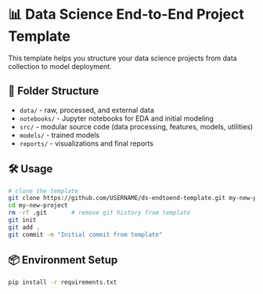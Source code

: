 # 📊 Data Science End-to-End Project Template

This template helps you structure your data science projects from data collection to model deployment.

## 📁 Folder Structure
- `data/` - raw, processed, and external data
- `notebooks/` - Jupyter notebooks for EDA and initial modeling
- `src/` - modular source code (data processing, features, models, utilities)
- `models/` - trained models
- `reports/` - visualizations and final reports

## 🛠️ Usage

```bash
# clone the template
git clone https://github.com/USERNAME/ds-endtoend-template.git my-new-project
cd my-new-project
rm -rf .git       # remove git history from template
git init
git add .
git commit -m "Initial commit from template"
```

## 📦 Environment Setup

```bash
pip install -r requirements.txt
```